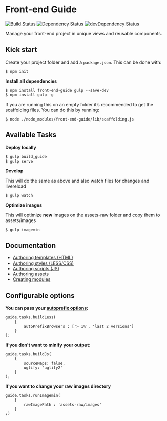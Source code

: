 # Front-end Guide

[![Build Status](https://travis-ci.org/voorhoede/front-end-guide.svg?branch=master)](https://travis-ci.org/voorhoede/front-end-guide)
[![Dependency Status](https://david-dm.org/voorhoede/front-end-guide.svg?theme=shields.io)](https://david-dm.org/voorhoede/front-end-guide)
[![devDependency Status](https://david-dm.org/voorhoede/front-end-guide/dev-status.svg?theme=shields.io)](https://david-dm.org/voorhoede/front-end-guide#info=devDependencies)

Manage your front-end project in unique views and reusable components.

## Kick start

Create your project folder and add a `package.json`. This can be done with:

    $ npm init

**Install all dependencies**

    $ npm install front-end-guide gulp --save-dev
    $ npm install gulp -g

If you are running this on an empty folder it’s recommended to get the scaffolding files. You can do this by running:

    $ node ./node_modules/front-end-guide/lib/scaffolding.js

## Available Tasks

**Deploy locally**

    $ gulp build_guide
    $ gulp serve

**Develop**

This will do the same as above and also watch files for changes and livereload

    $ gulp watch

**Optimize images**

This will optimize **new** images on the assets-raw folder and copy them to assets/images

	$ gulp imagemin

## Documentation

* [Authoring templates (HTML)](docs/authoring-templates.md)
* [Authoring styles (LESS/CSS)](docs/authoring-styles.md)
* [Authoring scripts (JS)](docs/authoring-scripts.md)
* [Authoring assets](docs/authoring-assets.md)
* [Creating modules](docs/module-crud.md)

## Configurable options

**You can pass your [autoprefix options](https://github.com/postcss/autoprefixer#browsers):**

    guide.tasks.buildLess(
        {
            autoPrefixBrowsers : ['> 1%', 'last 2 versions']
        }
    );


**If you don't want to minify your output:**

    guide.tasks.buildJs(
        {
            sourceMaps: false,
            uglify: 'uglify2'
        }
    );

**If you want to change your raw images directory**

    guide.tasks.runImagemin(
        {
            rawImagePath : 'assets-raw/images'
        }
    ;)
